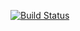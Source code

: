 [![Build Status](https://travis-ci.org/longo-andrea/Assignment2-TOS.svg?branch=MenuItemFeature)](https://travis-ci.org/longo-andrea/Assignment2-TOS)